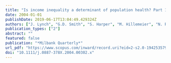 ```yaml
---
title: "Is income inequality a determinant of population health? Part 1. A systematic review"
date: 2004-01-01
publishDate: 2019-06-17T13:04:49.429324Z
authors: ["J. Lynch", "G.D. Smith", "S. Harper", "M. Hillemeier", "N. Ross", "G.A. Kaplan", "M. Wolfson"]
publication_types: ["2"]
abstract: ""
featured: false
publication: "*Milbank Quarterly*"
url_pdf: "https://www.scopus.com/inward/record.uri?eid=2-s2.0-1942535798&doi=10.1111%2fj.0887-378X.2004.00302.x&partnerID=40&md5=825c94987c50e0c87e6fc2c5d28406b2"
doi: "10.1111/j.0887-378X.2004.00302.x"
---
```


